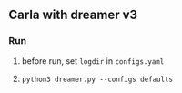 ## Carla with dreamer v3
### Run
1. before run, set `logdir` in `configs.yaml`


2. `python3 dreamer.py --configs defaults`
